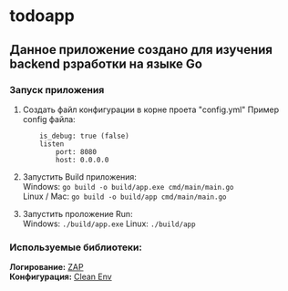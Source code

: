 # todoapp

## Данное приложение создано для изучения backend рзработки на языке Go

### Запуск приложения

1. Создать файл конфигурации в корне проета "config.yml"
    Пример config файла:   
    ```
        is_debug: true (false)
        listen
            port: 8080
            host: 0.0.0.0
    ```
2. Запустить Build приложения:   
    Windows: ``` go build -o build/app.exe cmd/main/main.go ```   
    Linux / Mac: ``` go build -o build/app cmd/main/main.go ```

3. Запустить проложение Run:   
    Windows: ``` ./build/app.exe ``` 
    Linux: ``` ./build/app ```



### Используемые библиотеки:
**Логирование:** [ZAP](https://github.com/uber-go/zap)   
**Конфигурация:** [Clean Env](https://github.com/ilyakaznacheev/cleanenv#clean-env)   
